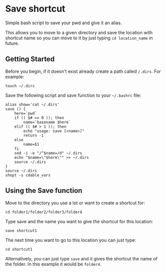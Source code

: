 # Save shortcut
Simple bash script to save your pwd and give it an alias.

This allows you to move to a given directory and save the location with shortcut name so you can move to it by just typing `cd location_name` in future.

## Getting Started  
Before you begin, if it doesn't exist already create a path called `/.dirs`. For example:

```touch ~/.dirs```

Save the following script and save function to your `~/.bashrc` file:

```
alias show='cat ~/.dirs'
save () {
    here=`pwd`
    if (( $# == 0 )); then
        name=`basename $here`
    elif (( $# > 1 )); then
        echo "usage: save [<name>]"
        return -1
    else
        name=$1
    fi
    sed -i -e "/^$name=/d" ~/.dirs
    echo "$name=\"$here\"" >> ~/.dirs
    source ~/.dirs
}
source ~/.dirs
shopt -s cdable_vars
```
## Using the Save function
Move to the directory you use a lot or want to create a shortcut for:

```cd folder1/folder2/folder3/folder4```

Type save and the name you want to give the shortcut for this location:

```save shortcut1```

The next time you want to go to this location you can just type:

```cd shortcut1```

Alternatively, you can just type `save` and it gives the shortcut the name of the folder. In this example it would be `folder4`.
